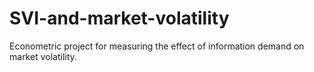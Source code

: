 # SVI-and-market-volatility
Econometric project for measuring the effect of information demand on market volatility. 

